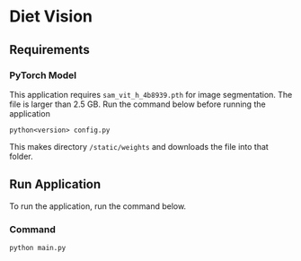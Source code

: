 # Diet Vision

## Requirements

### PyTorch Model

This application requires `sam_vit_h_4b8939.pth` for image segmentation. The file is larger than 2.5 GB. Run the command below before running the application

```shell
python<version> config.py
```

This makes directory `/static/weights` and downloads the file into that folder.

## Run Application

To run the application, run the command below.

### Command

```shell
python main.py
```
